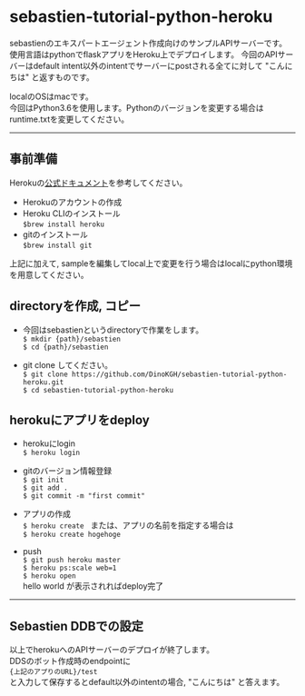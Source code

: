 # sebastien-tutorial-python-heroku

sebastienのエキスパートエージェント作成向けのサンプルAPIサーバーです。
使用言語はpythonでflaskアプリをHeroku上でデプロイします。
今回のAPIサーバーはdefault intent以外のintentでサーバーにpostされる全てに対して
"こんにちは" と返すものです。

localのOSはmacです。  
今回はPython3.6を使用します。Pythonのバージョンを変更する場合はruntime.txtを変更してください。

----------------------

## 事前準備
Herokuの[公式ドキュメント](https://devcenter.heroku.com/articles/getting-started-with-python#introduction)を参考してください。
- Herokuのアカウントの作成
- Heroku CLIのインストール  
`$brew install heroku`
- gitのインストール  
`$brew install git`

上記に加えて, sampleを編集してlocal上で変更を行う場合はlocalにpython環境を用意してください。

## directoryを作成, コピー
- 今回はsebastienというdirectoryで作業をします。  
`$ mkdir {path}/sebastien`  
`$ cd {path}/sebastien `  

- git clone してください。  
`$ git clone https://github.com/DinoKGH/sebastien-tutorial-python-heroku.git`  
`$ cd sebastien-tutorial-python-heroku `  

## herokuにアプリをdeploy　　
- herokuにlogin  
`$ heroku login`   
  
- gitのバージョン情報登録   
`$ git init`  
`$ git add . `  
`$ git commit -m "first commit" `  

- アプリの作成  
`$ heroku create`    
 または、アプリの名前を指定する場合は   
`$ heroku create hogehoge `  
  
- push  
`$ git push heroku master `  
`$ heroku ps:scale web=1 `  
`$ heroku open `  
 hello world が表示されればdeploy完了




--------------------------------

## Sebastien DDBでの設定

以上でherokuへのAPIサーバーのデプロイが終了します。     
DDSのボット作成時のendpointに    
`{上記のアプりのURL}/test`  
と入力して保存するとdefault以外のintentの場合, "こんにちは" と答えます。





